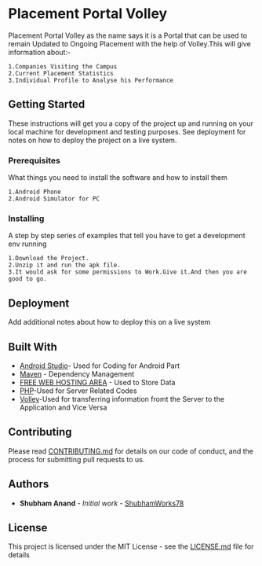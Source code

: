 # Placement Portal Volley

Placement Portal Volley as the name says it is a Portal that can be used to remain Updated to Ongoing Placement with the help of Volley.This will give information about:-
```
1.Companies Visiting the Campus
2.Current Placement Statistics
3.Individual Profile to Analyse his Performance
```
## Getting Started

These instructions will get you a copy of the project up and running on your local machine for development and testing purposes. See deployment for notes on how to deploy the project on a live system.

### Prerequisites

What things you need to install the software and how to install them

```
1.Android Phone
2.Android Simulator for PC
```

### Installing

A step by step series of examples that tell you have to get a development env running


```
1.Download the Project.
2.Unzip it and run the apk file.
3.It would ask for some permissions to Work.Give it.And then you are good to go.
```

## Deployment

Add additional notes about how to deploy this on a live system

## Built With

* [Android Studio](https://developer.android.com/studio/index.html)- Used for Coding for Android Part
* [Maven](https://maven.apache.org/) - Dependency Management
* [FREE WEB HOSTING AREA](http://www.freewebhostingarea.com/) - Used to Store Data
* [PHP](http://www.php.net/)-Used for Server Related Codes
* [Volley](https://github.com/mcxiaoke/android-volley)-Used for transferring information fromt the Server to the Application and Vice Versa
## Contributing

Please read [CONTRIBUTING.md](Contributing.md) for details on our code of conduct, and the process for submitting pull requests to us.

## Authors

* **Shubham Anand** - *Initial work* - [ShubhamWorks78](https://github.com/ShubhamWorks78)

## License

This project is licensed under the MIT License - see the [LICENSE.md](LICENSE.md) file for details
